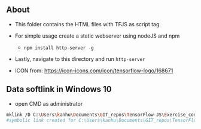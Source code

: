 ## About
- This folder contains the HTML files with TFJS as script tag.
- For simple usage create a static webserver using nodeJS and npm
  + `npm install http-server -g`
- Lastly, navigate to this directory and run `http-server`


- ICON from: https://icon-icons.com/icon/tensorflow-logo/168671
## Data softlink in Windows 10
- open CMD as administrator
```bash
mklink /D C:\Users\kanhu\Documents\GIT_repos\TensorFlow-JS\Exercise_codes\TFJS-html-server\data C:\Users\kanhu\Documents\GIT_repos\TensorFlow-JS\Exercise_codes\data
#symbolic link created for C:\Users\kanhu\Documents\GIT_repos\TensorFlow-JS\Exercise_codes\TFJS-html-server\data <<===>> C:\Users\kanhu\Documents\GIT_repos\TensorFlow-JS\Exercise_codes\data
```
